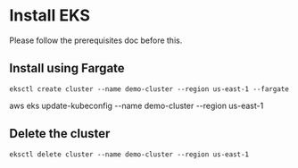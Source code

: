 # Install EKS

Please follow the prerequisites doc before this.

## Install using Fargate

```
eksctl create cluster --name demo-cluster --region us-east-1 --fargate
```
aws eks update-kubeconfig --name demo-cluster --region us-east-1 

## Delete the cluster

```
eksctl delete cluster --name demo-cluster --region us-east-1
```



